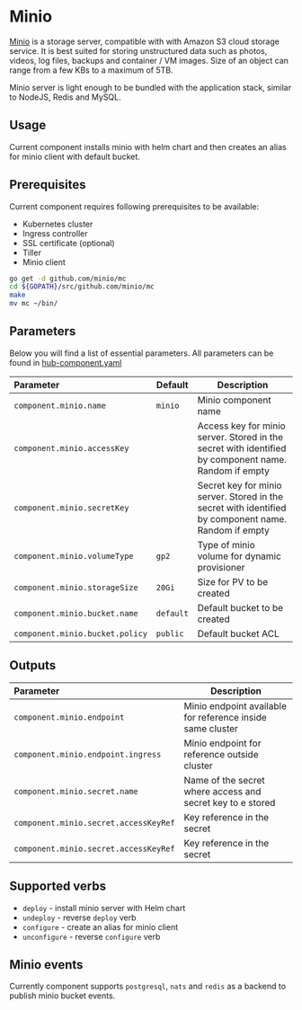 # Minio

[Minio](https://github.com/minio/minio) is a storage server, compatible with with Amazon S3 cloud storage service. It is best suited for storing unstructured data such as photos, videos, log files, backups and container / VM images. Size of an object can range from a few KBs to a maximum of 5TB.

Minio server is light enough to be bundled with the application stack, similar to NodeJS, Redis and MySQL.

## Usage

Current component installs minio with helm chart and then creates an alias for minio client with default bucket.

## Prerequisites

Current component requires following prerequisites to be available:

* Kubernetes cluster
* Ingress controller
* SSL certificate (optional)
* Tiller
* Minio client

```bash
go get -d github.com/minio/mc
cd ${GOPATH}/src/github.com/minio/mc
make
mv mc ~/bin/
```

## Parameters

Below you will find a list of essential parameters. All parameters can be found in [hub-component.yaml](https://github.com/agilestacks/components/blob/master/minio/hub-component.yaml)

| Parameter | Default | Description  |
|:----------|---------|-----|
| `component.minio.name` | `minio` | Minio component name |
| `component.minio.accessKey` | <empty> | Access key for minio server. Stored in the secret with identified by component name. Random if empty |
| `component.minio.secretKey` | <empty> | Secret key for minio server. Stored in the secret with identified by component name. Random if empty |
| `component.minio.volumeType` | `gp2` | Type of minio volume for dynamic provisioner |
| `component.minio.storageSize` | `20Gi` | Size for PV to be created |
| `component.minio.bucket.name` | `default` | Default bucket to be created |
| `component.minio.bucket.policy` | `public` | Default bucket ACL |

## Outputs

| Parameter | Description  |
|:----------|-----|
| `component.minio.endpoint` | Minio endpoint available for reference inside same cluster |
| `component.minio.endpoint.ingress` | Minio endpoint for reference outside cluster |
| `component.minio.secret.name` | Name of the secret where access and secret key to e stored |
| `component.minio.secret.accessKeyRef` | Key reference in the secret |
| `component.minio.secret.accessKeyRef` | Key reference in the secret |

## Supported verbs

* `deploy` - install minio server with Helm chart
* `undeploy` - reverse `deploy` verb
* `configure` - create an alias for minio client
* `unconfigure` - reverse `configure` verb

## Minio events 

Currently component supports `postgresql`, `nats` and `redis` as a backend to publish minio bucket events.
